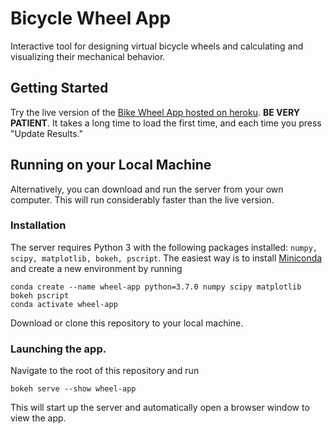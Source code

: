 # Bicycle Wheel App

Interactive tool for designing virtual bicycle wheels and calculating and visualizing their mechanical behavior.

## Getting Started

Try the live version of the [Bike Wheel App hosted on heroku](https://bike-wheel-app.herokuapp.com). __BE VERY PATIENT__. It takes a long time to load the first time, and each time you press "Update Results."

## Running on your Local Machine

Alternatively, you can download and run the server from your own computer. This will run considerably faster than the live version.

### Installation

The server requires Python 3 with the following packages installed: `numpy, scipy, matplotlib, bokeh, pscript`. The easiest way is to install [Miniconda](https://conda.io/miniconda.html) and create a new environment by running

```
conda create --name wheel-app python=3.7.0 numpy scipy matplotlib bokeh pscript
conda activate wheel-app
```

Download or clone this repository to your local machine.

### Launching the app.

Navigate to the root of this repository and run
 
```
bokeh serve --show wheel-app
```

This will start up the server and automatically open a browser window to view the app.
